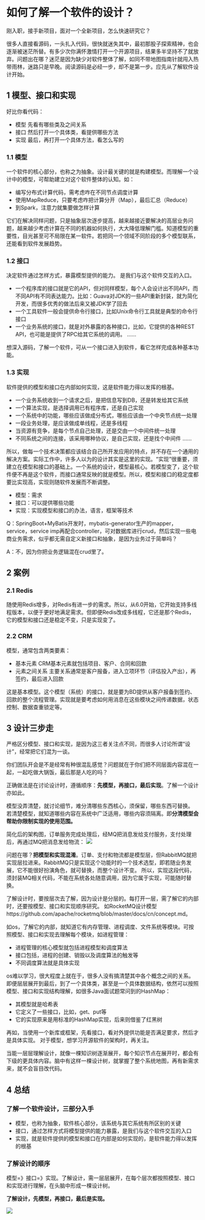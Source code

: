# 如何了解一个软件的设计？

刚入职，接手新项目，面对一个全新项目，怎么快速研究它？

很多人直接看源码，一头扎入代码，很快就迷失其中，最初那股子探索精神，也会逐渐被迷茫所替。有多少次你满怀激情打开一个开源项目，结果多半坚持不了就放弃。问题出在哪？迷茫是因为缺少对软件整体了解，如同不带地图指南针就闯入热带雨林，迷路只是早晚。阅读源码是必经一步，却不是第一步。应先从了解软件设计开始。

## 1 模型、接口和实现

好比你看代码：

- 模型
  先看有哪些类及之间关系
- 接口
  然后打开一个具体类，看提供哪些方法
- 实现
  最后，再打开一个具体方法，看怎么写的

### 1.1 模型

一个软件的核心部分，也称之为抽象。设计最关键的就是构建模型。而理解一个设计中的模型，可帮助建立对这个软件整体的认知。如：

- 编写分布式计算代码，需考虑咋在不同节点调度计算
- 使用MapReduce，只要考虑咋把计算分开（Map），最后汇总（Reduce）
- 到Spark，注意力就集要做怎样计算

它们在解决同样问题，只是抽象层次逐步提高，越来越接近要解决的高层业务问题，越来越少考虑计算在不同的机器如何执行，大大降低理解门槛。知道模型的重要性，目光甚至可不局限在某一软件。若把同一个领域不同阶段的多个模型联系，还能看到软件发展趋势。

### 1.2 接口

决定软件通过怎样方式，暴露模型提供的能力。
是我们与这个软件交互的入口。

- 一个程序库的接口就是它的API，但对同样模型，每个人会设计出不同API，而不同API有不同表达能力。比如：Guava对JDK的一些API重新封装，就为简化开发，而很多优秀的做法后来又被JDK学了回去
- 一个工具软件一般会提供命令行接口，比如Unix命令行工具就是典型的命令行接口
- 一个业务系统的接口，就是对外暴露的各种接口，比如，它提供的各种REST API，也可能是提供了RPC给其它系统的调用。
  ……

想深入源码，了解一个软件，可从一个接口进入到软件，看它怎样完成各种基本功能。

### 1.3 实现

软件提供的模型和接口在内部如何实现，这是软件能力得以发挥的根基。

- 一个业务系统收到一个请求之后，是把信息写到DB，还是转发给其它系统
- 一个算法实现，是选择调用已有程序库，还是自己实现
- 一个系统中的功能，哪些应该做成分布式，哪些应该由一个中央节点统一处理
- 一段业务处理，是应该做成单线程，还是多线程
- 当资源有竞争，是每个节点自己处理，还是交由一个中间件统一处理
- 不同系统之间的连接，该采用哪种协议，是自己实现，还是找个中间件
  ……

所以，做每一个技术决策都应该结合自己所开发应用的特点，并不存在一个通用的解决方案。实际工作中，许多人以为的设计其实是这里的实现。“实现”很重要，须建立在模型和接口的基础上。一个系统的设计，模型最核心。若模型变了，这个软件便不再是这个软件，而接口通常反映的就是模型。所以，模型和接口的稳定度都要比实现高，实现则随软件发展而不断调整。

- 模型：需求
- 接口：可以提供哪些功能
- 实现：实现模型和接口的办法，语言，框架等技术

Q：SpringBoot+MyBatis开发时，mybatis-generator生产的mapper，service，service imp再配合controller，可对数据库进行crud，然后实现一些电商业务需求，似乎都无需自定义新接口和抽象，是因为业务过于简单吗？

A：不，因为你把业务逻辑混在crud里了。

## 2 案例

### 2.1 Redis

随使用Redis增多，对Redis有进一步的需求。所以，从6.0开始，它开始支持多线程版本，以便于更好地满足需求。但即便Redis改成多线程，它还是那个Redis，它的模型和接口还是稳定不变，只是实现变了。

### 2.2 CRM

模型，通常包含两类要素：

- 基本元素
  CRM基本元素就包括项目、客户、合同和回款
- 元素之间关系
  主要关系通常是客户报备，进入立项环节（评估投入产出），再签约，最后进入回款

这是基本模型。这个模型（系统）的接口，就是要为BD提供从客户报备到签约、回款的整个流程管理。实现就是要考虑如何用消息在这些模块之间传递数据，状态控制、数据查重锁定等。

## 3 设计三步走

严格区分模型、接口和实现，是因为这三者关注点不同，而很多人讨论所谓“设计”，经常把它们混为一谈。

你们团队开会是不是经常有种很混乱感觉？问题就在于你们把不同层面内容混在一起，一起吃做大锅饭，最后那是人吃的吗？

正确做法是在讨论设计时，遵循顺序：**先模型，再接口，最后实现**。了解一个设计亦如此。

模型没弄清楚，就讨论细节，难分清哪些东西核心，须保留，哪些东西可替换。
若清楚模型，就知道哪些内容在系统中广泛适用，哪些内容须隔离。即**分清模型会帮助你限制实现的使用范围。**



简化后的架构图，订单服务完成处理后，经MQ把消息发给支付服务，支付处理后，再通过MQ把消息发给物流：
![](https://img-blog.csdnimg.cn/401b4e474a0840e79c58fb195f91bf38.png?x-oss-process=image/watermark,type_ZHJvaWRzYW5zZmFsbGJhY2s,shadow_50,text_SmF2YUVkZ2U=,size_20,color_FFFFFF,t_70,g_se,x_16)

问题在哪？**把模型和实现混淆**。订单、支付和物流都是模型层，但RabbitMQ就把实现层拉进来。RabbitMQ只是实现这个功能时的一个技术选型，即若随业务发展，它不能很好扮演角色，就可替换，而整个设计不变。
所以，实现这段代码，须封装MQ相关代码，不能在系统各处随意调用，因为它属于实现，可能随时替换。

了解设计时，要按层次去了解，因为设计是分层的。每打开一层，需了解它的内部时，还要按模型、接口和实现顺序研究。
如RocketMQ设计模型https://github.com/apache/rocketmq/blob/master/docs/cn/concept.md。

如os，了解它的内部，就知道它有内存管理、进程调度、文件系统等模块。可按照模型、接口和实现去理解每个模块，如进程管理：

- 进程管理的核心模型就包括进程模型和调度算法
- 接口包括，进程的创建、销毁以及调度算法的触发等
- 不同调度算法就是具体实现

os难以学习，很大程度上就在于，很多人没有搞清楚其中各个概念之间的关系。
即便层层展开到最后，到了一个具体类，甚至是一个具体数据结构，依然可以按照模型、接口和实现结构理解，如很多Java面试题常问到的HashMap：

- 其模型就是哈希表
- 它定义了一些接口，比如，get、put等
- 它的实现原来是用标准的HashMap实现，后来则借鉴了红黑树

再如，当使用一个新库或框架，先看接口，看对外提供功能是否满足要求，然后才是具体实现。 对于模型，想学习开源软件的架构时，再关注。


当能一层层理解设计，就像一棵知识树逐渐展开，每个知识节点在展开时，都会有下级的更具体内容。脑中有这样一棵设计树，就掌握了整个系统地图，再有新需求来，就不会盲目改代码。

## 4 总结

### 了解一个软件设计，三部分入手

- 模型，也称为抽象，软件核心部分，该系统与其它系统有所区别的关键
- 接口，通过怎样方式将模型提供的能力暴露，是我们与这个软件交互的入口
- 实现，就是软件提供的模型和接口在内部是如何实现的，是软件能力得以发挥的根基

### 了解设计的顺序

模型=》接口=》实现。了解设计，需一层层展开，在每个层次都按照模型、接口和实现进行理解，在头脑中形成一棵设计树。

**了解设计，先模型，再接口，最后是实现。**

![](https://img-blog.csdnimg.cn/87ab776eb0e4463e98ce6757533610f4.png?x-oss-process=image/watermark,type_ZHJvaWRzYW5zZmFsbGJhY2s,shadow_50,text_SmF2YUVkZ2U=,size_20,color_FFFFFF,t_70,g_se,x_16)